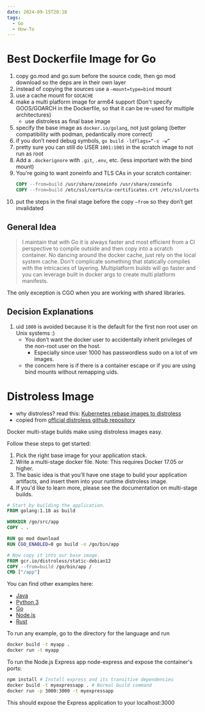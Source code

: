 ```yaml
---
date: 2024-09-15T20:18
tags:
  - Go
  - How-To
---
```


<!-- 2024-09-15-2018 (September 15, 2024 08:18:39 PM) -->

# Best Dockerfile Image for Go

1. copy go.mod and go.sum before the source code, then go mod download so the deps are in their own layer
2. instead of copying the sources use a `—mount=type=bind` mount
3. use a cache mount for `GOCACHE`
4. make a multi platform image for arm64 support (Don't specify GOOS/GOARCH in the Dockerfile, so that it can be re-used for multiple architectures)
   - use distroless as final base image
5. specify the base image as `docker.io/golang`, not just golang (better compatibility with podman, pedantically more correct)
6. if you don’t need debug symbols, `go build -ldflags=“-s -w”`
7. pretty sure you can still do USER `1001:1001` in the scratch image to not run as root
8. Add a `.dockerignore` with `.git`, `.env`, etc. (less important with the bind mount)
9. You're going to want zoneinfo and TLS CAs in your scratch container:
   ```dockerfile
   COPY --from=build /usr/share/zoneinfo /usr/share/zoneinfo
   COPY --from=build /etc/ssl/certs/ca-certificates.crt /etc/ssl/certs/
   ```
10. put the steps in the final stage before the copy `—from` so they don’t get invalidated

## General Idea

> I maintain that with Go it is always faster and most efficient from a CI perspective to compile outside and then copy into a scratch container.
> No dancing around the docker cache, just rely on the local system cache.
> Don't complicate something that statically compiles with the intricacies of layering.
> Multiplatform builds will go faster and you can leverage built in docker args to create multi platform manifests.

The only exception is CGO when you are working with shared libraries.

## Decision Explanations

1. uid `1000` is avoided because it is the default for the first non root user on Unix systems :)
   - You don’t want the docker user to accidentally inherit privileges of the non-root user on the host.
     - Especially since user 1000 has passwordless sudo on a lot of vm images.
   - the concern here is if there is a container escape or if you are using bind mounts without remapping uids.

# Distroless Image

- why distroless? read this: [Kubernetes rebase images to distroless](https://github.com/kubernetes/enhancements/blob/master/keps/sig-release/1729-rebase-images-to-distroless/README.md)
- copied from [official distroless github repository](https://github.com/GoogleContainerTools/distroless?tab=readme-ov-file)

Docker multi-stage builds make using distroless images easy.

Follow these steps to get started:

1. Pick the right base image for your application stack.
2. Write a multi-stage docker file. Note: This requires Docker 17.05 or higher.
3. The basic idea is that you'll have one stage to build your application artifacts, and insert them into your runtime distroless image.
4. If you'd like to learn more, please see the documentation on multi-stage builds.

```Dockerfile
# Start by building the application.
FROM golang:1.18 as build

WORKDIR /go/src/app
COPY . .

RUN go mod download
RUN CGO_ENABLED=0 go build -o /go/bin/app

# Now copy it into our base image.
FROM gcr.io/distroless/static-debian12
COPY --from=build /go/bin/app /
CMD ["/app"]
```

You can find other examples here:

- [Java](https://github.com/GoogleContainerTools/distroless/blob/main/examples/java/Dockerfile)
- [Python 3](https://github.com/GoogleContainerTools/distroless/blob/main/examples/python3/Dockerfile)
- [Go](https://github.com/GoogleContainerTools/distroless/blob/main/examples/go/Dockerfile)
- [Node.js](https://github.com/GoogleContainerTools/distroless/blob/main/examples/nodejs/Dockerfile)
- [Rust](https://github.com/GoogleContainerTools/distroless/blob/main/examples/rust/Dockerfile)

To run any example, go to the directory for the language and run

```bash
docker build -t myapp .
docker run -t myapp
```

To run the Node.js Express app node-express and expose the container's ports:

```bash
npm install # Install express and its transitive dependencies
docker build -t myexpressapp . # Normal build command
docker run -p 3000:3000 -t myexpressapp
```

This should expose the Express application to your localhost:3000
